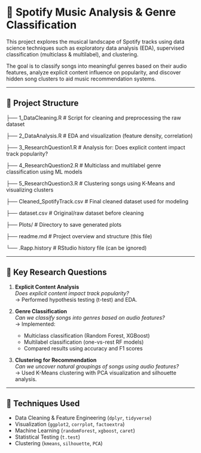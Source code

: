 # 🎵 Spotify Music Analysis & Genre Classification

This project explores the musical landscape of Spotify tracks using data science techniques such as exploratory data analysis (EDA), supervised classification (multiclass & multilabel), and clustering.

The goal is to classify songs into meaningful genres based on their audio features, analyze explicit content influence on popularity, and discover hidden song clusters to aid music recommendation systems.

---

## 📂 Project Structure

├── 1_DataCleaning.R # Script for cleaning and preprocessing the raw dataset

├── 2_DataAnalysis.R # EDA and visualization (feature density, correlation)

├── 3_ResearchQuestion1.R # Analysis for: Does explicit content impact track popularity?

├── 4_ResearchQuestion2.R # Multiclass and multilabel genre classification using ML models

├── 5_ResearchQuestion3.R # Clustering songs using K-Means and visualizing clusters

├── Cleaned_SpotifyTrack.csv # Final cleaned dataset used for modeling

├── dataset.csv # Original/raw dataset before cleaning

├── Plots/ # Directory to save generated plots

├── readme.md # Project overview and structure (this file)

└── .Rapp.history # RStudio history file (can be ignored)



---

## 🔬 Key Research Questions

1. **Explicit Content Analysis**  
   _Does explicit content impact track popularity?_  
   → Performed hypothesis testing (t-test) and EDA.

2. **Genre Classification**  
   _Can we classify songs into genres based on audio features?_  
   → Implemented:
   - Multiclass classification (Random Forest, XGBoost)
   - Multilabel classification (one-vs-rest RF models)
   - Compared results using accuracy and F1 scores

3. **Clustering for Recommendation**  
   _Can we uncover natural groupings of songs using audio features?_  
   → Used K-Means clustering with PCA visualization and silhouette analysis.

---

## 🧪 Techniques Used

- Data Cleaning & Feature Engineering (`dplyr`, `tidyverse`)
- Visualization (`ggplot2`, `corrplot`, `factoextra`)
- Machine Learning (`randomForest`, `xgboost`, `caret`)
- Statistical Testing (`t.test`)
- Clustering (`kmeans`, `silhouette`, `PCA`)
